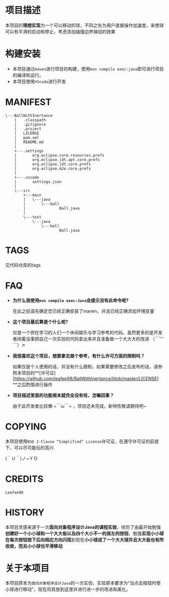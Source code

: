 # 项目描述

本项目的**理想实现**为一个可以移动的球，不同之处为用户直接操作加速度，来使球可以有平滑的启动和停止，考虑添加碰撞边界弹回的效果

#  构建安装

* 本项目通过`maven`进行项目的构建，使用`mvn compile exec:java`即可进行项目的编译和运行。
* 本项目使用`VScode`进行开发

# MANIFEST

```
\---BallWithInertance
    |   .classpath
    |   .gitignore
    |   .project
    |   LICENSE
    |   pom.xml
    |   README.md
    |
    +---.settings
    |       org.eclipse.core.resources.prefs
    |       org.eclipse.jdt.apt.core.prefs
    |       org.eclipse.jdt.core.prefs
    |       org.eclipse.m2e.core.prefs
    |
    +---.vscode
    |       settings.json
    |
    \---src
        +---main
        |   \---java
        |       \---ball
        |               Ball.java
        |
        \---test
            \---java
                \---ball
                        Ball.java
```

# TAGS

见代码仓库的tags

# FAQ

* **为什么我使用`mvn compile exec:Java`会提示没有此命令呢?**

  在此之前请先确定您已经正确安装了maven，并且已经正确添加环境变量

* **这个项目最后算是个什么呢?**

  仅是一个供在学习的人们一个休闲娱乐与学习参考的代码，虽然更多的是开发者闲着没事把自己一次实验的代码拿出来并且准备做一个大大大的改进 （￣︶￣）↗　

* **我很喜欢这个项目，想要拿去做个参考，有什么许可方面的限制吗？**

  如果仅是个人使用的话，并没有什么限制，如果需要修改之后发布的话，请参照本项目的**[许可证][https://github.com/leafee98/BallWithInertance/blob/master/LICENSE] **之后酌情进行操作

* **项目描述里面的功能根本就完全没有哇，怎嘛回事？**

  由于此开发者比较懒  =￣ω￣=  ，项目还未完成，新特性敬请期待吧~

# COPYING

本项目使用`BSD 2-Clause “Simplified” License`许可证，在遵守许可证的前提下，可以尽可能玩的高兴 

(＾Ｕ＾)ノ~ＹＯ

# CREDITS

`Leafee98`

# HISTORY

本项目灵感来源于一次**面向对象程序设计Java的课程实验**，经历了由最开始勉强**创建好一个小小球和一个大大板以及四个大小不一的居左的按钮**、勉强**实现小小球在每次按钮按下后向相应方向闪现**到现在**小小球成了一个大大球并且大大板也有所收敛，而且小小球也平滑移动**

# 关于本项目

本项目原本为`面向对象程序设计Java`的一次实验，实验原本要求为“当点击按钮时使小球进行移动”，现在将其放到这里并进行进一步的改进和美化。